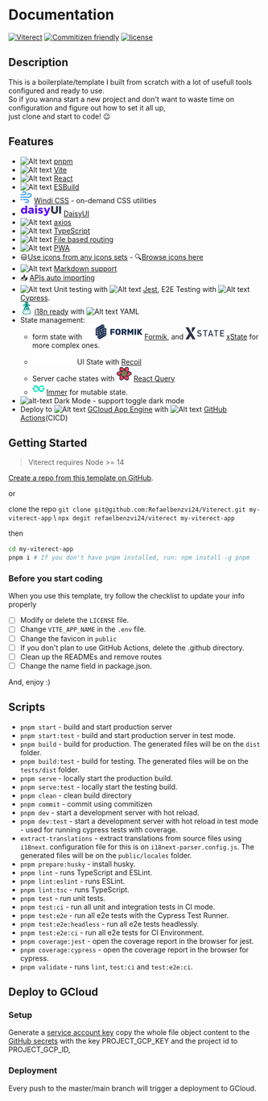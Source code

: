 # Documentation

[![Viterect](https://img.shields.io/endpoint?url=https://dashboard.cypress.io/badge/simple/rtddw4&style=flat&logo=cypress)](https://dashboard.cypress.io/projects/rtddw4/runs)
[![Commitizen friendly](https://img.shields.io/badge/commitizen-friendly-brightgreen.svg)](http://commitizen.github.io/cz-cli/)
[![license](https://img.shields.io/badge/license-MIT-green.svg)]()

## Description

This is a boilerplate/template I built from scratch with a lot of usefull tools configured and ready to use. <br/>
So if you wanna start a new project and don't want to waste time on configuration and figure out how to set it all up, <br/>
just clone and start to code! 😉

## Features

- ![Alt text](https://api.iconify.design/vscode-icons:file-type-light-pnpm.svg) [pnpm](https://pnpm.io/)
- ![Alt text](https://api.iconify.design/logos:vitejs.svg) [Vite](https://github.com/vitejs/vite)
- ![Alt text](https://api.iconify.design/vscode-icons:file-type-reactjs.svg) [React](https://github.com/facebook/react)
- ![Alt text](https://api.iconify.design/logos:esbuild.svg) [ESBuild](https://github.com/evanw/esbuild)
- ![Alt text](.github/assets/file-icons_windi.svg) [Windi CSS](https://windicss.org/) - on-demand CSS utilities
- ![Alt text](.github/assets/logo-daisyui.svg) [DaisyUI](https://github.com/saadeghi/daisyui)
- ![Alt text](https://api.iconify.design/vscode-icons:file-type-apib2.svg) [axios](https://github.com/axios/axios)
- ![Alt text](https://api.iconify.design/vscode-icons:file-type-typescript-official.svg) [TypeScript](https://github.com/microsoft/TypeScript)
- ![Alt text](https://api.iconify.design/vscode-icons:folder-type-route.svg) [File based routing](https://github.com/hannoeru/vite-plugin-pages)
- ![Alt text](https://api.iconify.design/logos:pwa.svg) [PWA](https://github.com/antfu/vite-plugin-pwa)
- 😃[Use icons from any icons sets](https://github.com/antfu/unplugin-icons) -
  🔍[Browse icons here](https://icones.js.org/)
- ![Alt text](https://api.iconify.design/vscode-icons:file-type-markdown.svg) [Markdown support](https://github.com/Leonewu/vite-plugin-react-md)
- 📥 [APIs auto importing](https://github.com/antfu/unplugin-auto-import)
- ![Alt text](https://api.iconify.design/vscode-icons:file-type-testts.svg) Unit testing
  with ![Alt text](https://api.iconify.design/vscode-icons:file-type-jest.svg) [Jest](https://jestjs.io/), E2E Testing
  with ![Alt text](https://api.iconify.design/vscode-icons:file-type-cypress.svg) [Cypress](https://www.cypress.io/).
- ![Alt text](.github/assets/simple-icons_i18next.svg) [i18n ready]()
  with ![Alt text](https://api.iconify.design/vscode-icons:file-type-light-yaml.svg) YAML
- State management:
  - form state with ![Alt text](./.github/assets/formik.svg) [Formik](https://formik.org/docs/overview),
    and ![Alt text](.github/assets/logos_xstate.svg) [xState](https://xstate.js.org/) for more complex ones.
  - ![Alt text](.github/assets/recoil.svg) UI State with  [Recoil](https://recoiljs.org/)
  - Server cache states
    with ![Alt text](.github/assets/emblem-light-628080660fddb35787ff6c77e97ca43e.svg)  [React Query](https://react-query.tanstack.com/overview)
  - ![Alt text](.github/assets/simple-icons_immer.svg) [Immer](https://immerjs.github.io/immer/) for mutable state.
- ![alt-text](https://api.iconify.design/icon-park:dark-mode.svg) Dark Mode - support toggle dark mode
- Deploy to ![Alt text](https://api.iconify.design/logos:google-cloud.svg) [GCloud App Engine]()
  with ![Alt text](https://api.iconify.design/logos:github-octocat.svg) [GitHub Actions]()(CICD)

## Getting Started

> Viterect requires Node >= 14

[Create a repo from this template on GitHub](https://github.com/refaelbenzvi24/viterect/generate).

or

clone the repo `git clone git@github.com:Refaelbenzvi24/Viterect.git my-viterect-app`
\ `npx degit refaelbenzvi24/viterect my-viterect-app`

then

```bash
cd my-viterect-app
pnpm i # If you don't have pnpm installed, run: npm install -g pnpm
```

### Before you start coding

When you use this template, try follow the checklist to update your info properly

- [ ] Modify or delete the `LICENSE` file.
- [ ] Change `VITE_APP_NAME` in the `.env` file.
- [ ] Change the favicon in `public`
- [ ] If you don't plan to use GitHub Actions, delete the .github directory.
- [ ] Clean up the READMEs and remove routes
- [ ] Change the name field in package.json.

And, enjoy :)

## Scripts

- `pnpm start` - build and start production server
- `pnpm start:test` - build and start production server in test mode.
- `pnpm build` - build for production. The generated files will be on the `dist` folder.
- `pnpm build:test` - build for testing. The generated files will be on the `tests/dist` folder.
- `pnpm serve` - locally start the production build.
- `pnpm serve:test` - locally start the testing build.
- `pnpm clean` - clean build directory
- `pnpm commit` - commit using commitizen
- `pnpm dev` - start a development server with hot reload.
- `pnpm dev:test` - start a development server with hot reload in test mode - used for running cypress tests with
  coverage.
- `extract-translations` - extract translations from source files using `i18next`. configuration file for this is
  on `i18next-parser.config.js`. The generated files will be on the `public/locales` folder.
- `pnpm prepare:husky` - install husky.
- `pnpm lint` - runs TypeScript and ESLint.
- `pnpm lint:eslint` - runs ESLint.
- `pnpm lint:tsc` - runs TypeScript.
- `pnpm test` - run unit tests.
- `pnpm test:ci` - run all unit and integration tests in CI mode.
- `pnpm test:e2e` - run all e2e tests with the Cypress Test Runner.
- `pnpm test:e2e:headless` - run all e2e tests headlessly.
- `pnpm test:e2e:ci` - run all e2e tests for CI Environment.
- `pnpm coverage:jest` - open the coverage report in the browser for jest.
- `pnpm coverage:cypress` - open the coverage report in the browser for cypress.
- `pnpm validate` - runs `lint`, `test:ci` and `test:e2e:ci`.

## Deploy to GCloud

### Setup

Generate a [service account key](https://cloud.google.com/iam/docs/creating-managing-service-account-keys) copy the
whole file object content to the [GitHub secrets](https://docs.github.com/en/actions/security-guides/encrypted-secrets)
with the key PROJECT_GCP_KEY and the project id to PROJECT_GCP_ID,

### Deployment

Every push to the master/main branch will trigger a deployment to GCloud.

